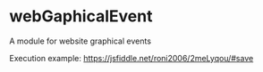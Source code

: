 # webGaphicalEvent
A module for website graphical events


Execution example: https://jsfiddle.net/roni2006/2meLyqou/#save
